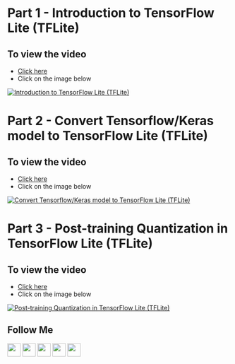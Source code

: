 # Part 1 - Introduction to TensorFlow Lite (TFLite)
## To view the video
* [Click here](https://youtu.be/x7E7rfO1tcc)
* Click on the image below

[![Introduction to TensorFlow Lite (TFLite)](http://img.youtube.com/vi/x7E7rfO1tcc/0.jpg)](http://www.youtube.com/watch?v=x7E7rfO1tcc)

# Part 2 - Convert Tensorflow/Keras model to TensorFlow Lite (TFLite)
## To view the video
* [Click here](https://youtu.be/bKLL0tAj3GE)
* Click on the image below

[![Convert Tensorflow/Keras model to TensorFlow Lite (TFLite)](http://img.youtube.com/vi/bKLL0tAj3GE/0.jpg)](http://www.youtube.com/watch?v=bKLL0tAj3GE)


# Part 3 - Post-training Quantization in TensorFlow Lite (TFLite)
## To view the video
* [Click here](https://youtu.be/IuyTC-_otGw)
* Click on the image below

[![Post-training Quantization in TensorFlow Lite (TFLite)](http://img.youtube.com/vi/IuyTC-_otGw/0.jpg)](http://www.youtube.com/watch?v=IuyTC-_otGw)


## Follow Me
<a href="https://twitter.com/_bhaveshbhatt" target="_blank"><img class="ai-subscribed-social-icon" src="https://bhattbhavesh91.github.io/assets/images/tw.png" width="30"></a>
<a href="https://www.youtube.com/bhaveshbhatt8791/" target="_blank"><img class="ai-subscribed-social-icon" src="https://bhattbhavesh91.github.io/assets/images/ytb.png" width="30"></a>
<a href="https://www.youtube.com/PythonTricks/" target="_blank"><img class="ai-subscribed-social-icon" src="https://bhattbhavesh91.github.io/assets/images/python_logo.png" width="30"></a>
<a href="https://github.com/bhattbhavesh91" target="_blank"><img class="ai-subscribed-social-icon" src="https://bhattbhavesh91.github.io/assets/images/gthb.png" width="30"></a>
<a href="https://www.linkedin.com/in/bhattbhavesh91/" target="_blank"><img class="ai-subscribed-social-icon" src="https://bhattbhavesh91.github.io/assets/images/lnkdn.png" width="30"></a>
